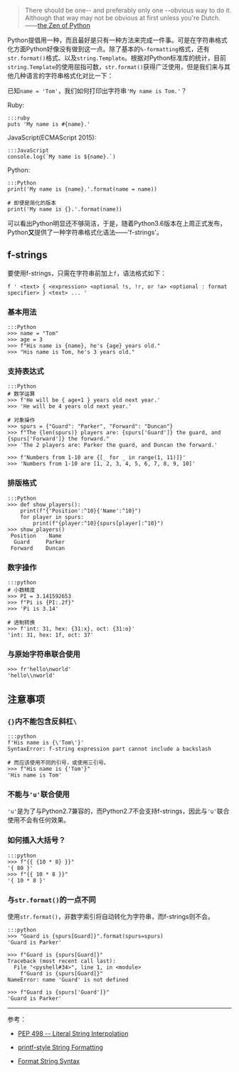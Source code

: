 > There should be one-- and preferably only one --obvious way to do it.<br>
> Although that way may not be obvious at first unless you're Dutch.<br>
> ——[the Zen of Python](https://www.python.org/dev/peps/pep-0020/)

Python提倡用一种，而且最好是只有一种方法来完成一件事。可是在字符串格式化方面Python好像没有做到这一点。除了基本的`%-formatting`格式，还有`str.format()`格式、以及`string.Template`。根据对Python标准库的统计，目前`string.Template`的使用屈指可数，`str.format()`获得广泛使用，但是我们来与其他几种语言的字符串格式化对比一下：

已知`name = 'Tom'`，我们如何打印出字符串`'My name is Tom.'`？

Ruby:

    :::ruby
    puts 'My name is #{name}.'

JavaScript(ECMAScript 2015):

    :::JavaScript
    console.log(`My name is ${name}.`)

Python:

    :::Python
    print('My name is {name}.'.format(name = name))

    # 即便是简化的版本
    print('My name is {}.'.format(name))

可以看出Python明显还不够简洁，于是，随着Python3.6版本在上周正式发布，Python**又**提供了一种字符串格式化语法——'f-strings'。

## f-strings

要使用f-strings，只需在字符串前加上`f`，语法格式如下：

    f ' <text> { <expression> <optional !s, !r, or !a> <optional : format specifier> } <text> ... '

### 基本用法

    :::Python
    >>> name = "Tom"
    >>> age = 3
    >>> f"His name is {name}, he's {age} years old."
    >>> "His name is Tom, he's 3 years old."

### 支持表达式

    :::Python
    # 数学运算
    >>> f'He will be { age+1 } years old next year.'
    >>> 'He will be 4 years old next year.'

    # 对象操作
    >>> spurs = {"Guard": "Parker", "Forward": "Duncan"}
    >>> f"The {len(spurs)} players are: {spurs['Guard']} the guard, and {spurs['Forward']} the forward."
    >>> 'The 2 players are: Parker the guard, and Duncan the forward.'

    >>> f'Numbers from 1-10 are {[_ for _ in range(1, 11)]}'
    >>> 'Numbers from 1-10 are [1, 2, 3, 4, 5, 6, 7, 8, 9, 10]'

### 排版格式

    :::Python
    >>> def show_players():
        print(f"{'Position':^10}{'Name':^10}")
        for player in spurs:
            print(f"{player:^10}{spurs[player]:^10}")
    >>> show_players()
     Position    Name   
      Guard     Parker  
     Forward    Duncan 

### 数字操作

    :::python
    # 小数精度
    >>> PI = 3.141592653
    >>> f"Pi is {PI:.2f}"
    >>> 'Pi is 3.14'

    # 进制转换
    >>> f'int: 31, hex: {31:x}, oct: {31:o}'
    'int: 31, hex: 1f, oct: 37'

### 与原始字符串联合使用

    >>> fr'hello\nworld'
    'hello\\nworld'

## 注意事项

### `{}`内不能包含反斜杠`\`

    :::python
    f'His name is {\'Tom\'}'
    SyntaxError: f-string expression part cannot include a backslash

    # 而应该使用不同的引号，或使用三引号。
    >>> f"His name is {'Tom'}"
    'His name is Tom'

### 不能与`'u'`联合使用

`'u'`是为了与Python2.7兼容的，而Python2.7不会支持f-strings，因此与`'u'`联合使用不会有任何效果。

### 如何插入大括号？

    :::python
    >>> f"{{ {10 * 8} }}"
    '{ 80 }'
    >>> f"{{ 10 * 8 }}"
    '{ 10 * 8 }'

### 与`str.format()`的一点不同

使用`str.format()`，非数字索引将自动转化为字符串，而f-strings则不会。

    :::python
    >>> "Guard is {spurs[Guard]}".format(spurs=spurs)
    'Guard is Parker'

    >>> f"Guard is {spurs[Guard]}"
    Traceback (most recent call last):
      File "<pyshell#34>", line 1, in <module>
        f"Guard is {spurs[Guard]}"
    NameError: name 'Guard' is not defined

    >>> f"Guard is {spurs['Guard']}"
    'Guard is Parker'

---
参考：

+ [PEP 498 -- Literal String Interpolation](https://www.python.org/dev/peps/pep-0498/#similar-support-in-other-languages)

+ [printf-style String Formatting](https://docs.python.org/3/library/stdtypes.html#printf-style-string-formatting)

+ [Format String Syntax](https://docs.python.org/3/library/string.html#formatstrings)